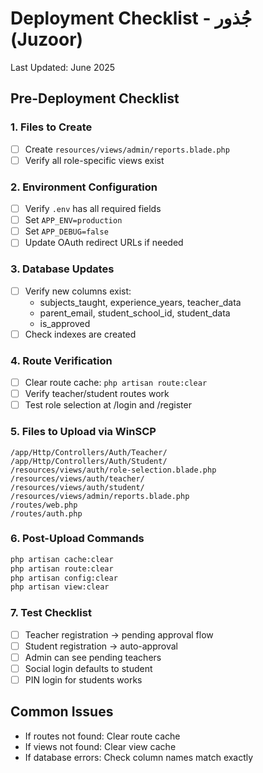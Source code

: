 # Deployment Checklist - جُذور (Juzoor)

Last Updated: June 2025

## Pre-Deployment Checklist

### 1. Files to Create

-   [ ] Create `resources/views/admin/reports.blade.php`
-   [ ] Verify all role-specific views exist

### 2. Environment Configuration

-   [ ] Verify `.env` has all required fields
-   [ ] Set `APP_ENV=production`
-   [ ] Set `APP_DEBUG=false`
-   [ ] Update OAuth redirect URLs if needed

### 3. Database Updates

-   [ ] Verify new columns exist:
    -   subjects_taught, experience_years, teacher_data
    -   parent_email, student_school_id, student_data
    -   is_approved
-   [ ] Check indexes are created

### 4. Route Verification

-   [ ] Clear route cache: `php artisan route:clear`
-   [ ] Verify teacher/student routes work
-   [ ] Test role selection at /login and /register

### 5. Files to Upload via WinSCP

```
/app/Http/Controllers/Auth/Teacher/
/app/Http/Controllers/Auth/Student/
/resources/views/auth/role-selection.blade.php
/resources/views/auth/teacher/
/resources/views/auth/student/
/resources/views/admin/reports.blade.php
/routes/web.php
/routes/auth.php
```

### 6. Post-Upload Commands

```bash
php artisan cache:clear
php artisan route:clear
php artisan config:clear
php artisan view:clear
```

### 7. Test Checklist

-   [ ] Teacher registration → pending approval flow
-   [ ] Student registration → auto-approval
-   [ ] Admin can see pending teachers
-   [ ] Social login defaults to student
-   [ ] PIN login for students works

## Common Issues

-   If routes not found: Clear route cache
-   If views not found: Clear view cache
-   If database errors: Check column names match exactly
